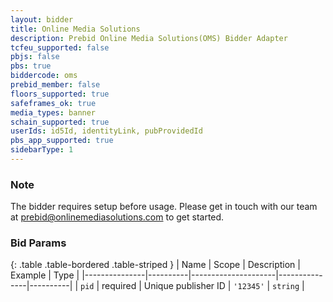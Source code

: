 ```yaml
---
layout: bidder
title: Online Media Solutions
description: Prebid Online Media Solutions(OMS) Bidder Adapter
tcfeu_supported: false
pbjs: false
pbs: true
biddercode: oms
prebid_member: false
floors_supported: true
safeframes_ok: true
media_types: banner
schain_supported: true
userIds: id5Id, identityLink, pubProvidedId
pbs_app_supported: true
sidebarType: 1
---
```

### Note

The bidder requires setup before usage. Please get in touch with our team at <prebid@onlinemediasolutions.com> to get started.

### Bid Params

{: .table .table-bordered .table-striped }
| Name | Scope | Description | Example | Type |
|---------------|----------|---------------------|---------------|----------|
| `pid` | required | Unique publisher ID | `'12345'` | `string` |

